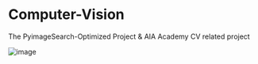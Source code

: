 # Computer-Vision

The PyimageSearch-Optimized Project & AIA Academy CV related project

![image]("Result_Image/chp_1_0_basletball.jpg")

